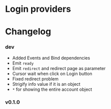 # Login providers

# Changelog

### dev
 - Added Events and Bind dependencies
 - Emit `ready`
 - Emit `redirect` and redirect page as parameter
 - Cursor wait when click on Login button
 - Fixed redirect problem
 - Strigify info value if it is an object
 - `*` for showing the entire account object

### v0.1.0
